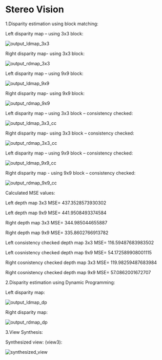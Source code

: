 # Stereo Vision

1.Disparity estimation using block matching:

Left disparity map – using 3x3 block:

![output_ldmap_3x3](outputs/left_depth_map_3x3.png)

Right disparity map- using 3x3 block:

![output_rdmap_3x3](outputs/right_depth_map_3x3.png)

Left disparity map – using 9x9 block:

![output_ldmap_9x9](outputs/left_depth_map_9x9.png)

Right disparity map- using 9x9 block:

![output_rdmap_9x9](outputs/right_depth_map_9x9.png)

Left disparity map – using 3x3 block – consistency checked:

![output_ldmap_3x3_cc](outputs/left_consistency_3x3.png)

Right disparity map- using 3x3 block – consistency checked:

![output_rdmap_3x3_cc](outputs/right_consistency_3x3.png)

Left disparity map – using 9x9 block – consistency checked:

![output_ldmap_9x9_cc](outputs/left_consistency_9x9.png)

Right disparity map - using 9x9 block – consistency checked:

![output_rdmap_9x9_cc](outputs/right_consistency_9x9.png)


Calculated MSE values:

Left depth map 3x3 MSE= 437.3528573930302

Left depth map 9x9 MSE= 441.9508493374584

Right depth map 3x3 MSE= 344.985044655887

Right depth map 9x9 MSE= 335.8602766913782

Left consistency checked depth map 3x3 MSE= 116.59487683983502

Left cosnistency checked depth map 9x9 MSE= 54.172589908001115

Right cosnistency checked depth map 3x3 MSE= 119.98259487683984

Right cosnistency checked depth map 9x9 MSE= 57.0862001672707


2.Disparity estimation using Dynamic Programming:

Left disparity map:

![output_ldmap_dp](outputs/left_depth_map_dynamic.jpg)

Right disparity map:

![output_rdmap_dp](outputs/right_depth_map_dynamic.jpg)


3.View Synthesis:

Synthesized view: (view3):

![synthesized_view](outputs/synthesized_image(view3).png)

